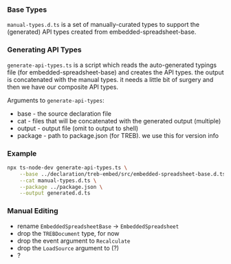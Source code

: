 
### Base Types

`manual-types.d.ts` is a set of manually-curated types to support the 
(generated) API types created from embedded-spreadsheet-base.

### Generating API Types

`generate-api-types.ts` is a script which reads the auto-generated typings
file (for embedded-spreadsheet-base) and creates the API types. the output
is concatenated with the manual types. it needs a little bit of surgery and 
then we have our composite API types.

Arguments to `generate-api-types`:

 * base - the source declaration file
 * cat - files that will be concatenated with the generated output (multiple)
 * output - output file (omit to output to shell)
 * package - path to package.json (for TREB). we use this for version info

### Example

```bash
npx ts-node-dev generate-api-types.ts \
    --base ../declaration/treb-embed/src/embedded-spreadsheet-base.d.ts \
    --cat manual-types.d.ts \
    --package ../package.json \
    --output generated.d.ts
```

### Manual Editing

- rename `EmbeddedSpreadsheetBase` -> `EmbeddedSpreadsheet`
- drop the `TREBDocument` type, for now
- drop the event argument to `Recalculate`
- drop the `LoadSource` argument to (?)
- ?

